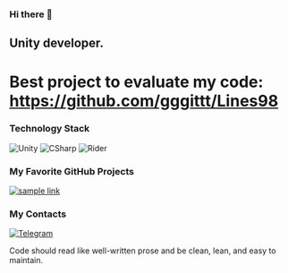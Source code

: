 ### Hi there 👋

## Unity developer. 
# Best project to evaluate my code: https://github.com/gggittt/Lines98

<!--
comment
**gggittt/gggittt** is a ✨ _special_ ✨ repository because its `README.md` (this file) appears on your GitHub profile.

Here are some ideas to get you started:

- 🔭 I’m currently working on ...
- 🌱 I’m currently learning ...
- 👯 I’m looking to collaborate on ...
- 🤔 I’m looking for help with ...
- 💬 Ask me about ...
- 📫 How to reach me: ...
- 😄 Pronouns: ...
- ⚡ Fun fact: ...

![Adobe Photoshop](https://img.shields.io/badge/-Adobe_Photoshop-090909?style=for-the-badge&logo=adobephotoshop&logoColor=007DFF)
![Adobe Premiere](https://img.shields.io/badge/-Adobe_Premiere_Pro-090909?style=for-the-badge&logo=adobepremierepro&logoColor=FF50A8)
![Blender](https://img.shields.io/badge/-Blender-090909?style=for-the-badge&logo=blender&logoColor=F4CA16)

CV https://docs.google.com/document/d/1y0oRrCxb-SUxmhspFdCronjvmBU7Br9Z_2aoc7W-x68/edit
  Curriculum vitae, или сокр. CV — краткое хронологическое описание жизни, образования, мест работы и профессиональных навыков по определённой форме
  https://www.google.com/search?q=cv+%D0%BF%D1%80%D0%BE%D0%B3%D1%80%D0%B0%D0%BC%D0%BC%D0%B8%D1%81%D1%82%D0%B0
  

https://github.com/MeeXaSiK/meexasik/blame/main/README.md
редко ведь отвечаю в вк. подключить что ли бота к телеге?  [![VK](https://img.shields.io/badge/-VK-090909?style=for-the-badge&logo=vk&logoColor=318CE7)](https://vk.com/bozhok.nikolay)
email, 
-->
### Technology Stack

![Unity](https://img.shields.io/badge/-Unity-090909?style=for-the-badge&logo=unity)
![CSharp](https://img.shields.io/badge/-CSharp-090909?style=for-the-badge&logo=csharp&logoColor=37E1FF)
![Rider](https://img.shields.io/badge/-Rider-090909?style=for-the-badge&logo=rider&logoColor=FF8F2D)

<!--
### Games I Worked On
[![Gum_Hero](https://img.shields.io/badge/-Gum_Hero-090909?style=for-the-badge&logo=GooglePlay)](https://play.google.com/store/apps/details?id=gum.hero.lab)
-->

### My Favorite GitHub Projects
[![sample link](https://img.shields.io/badge/-MonoCache-090909?style=flat&logo=github&color=0B2C3D)](https://github.com/gggittt)


### My Contacts
[![Telegram](https://img.shields.io/badge/-Telegram-090909?style=for-the-badge&logo=telegram)](https://t.me/nBozhok/)



Code should read like well-written prose and be clean, lean, and easy to maintain.
